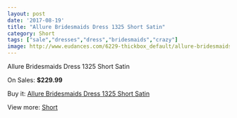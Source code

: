 ```yaml
---
layout: post
date: '2017-08-19'
title: "Allure Bridesmaids Dress 1325 Short Satin"
category: Short
tags: ["sale","dresses","dress","bridesmaids","crazy"]
image: http://www.eudances.com/6229-thickbox_default/allure-bridesmaids-dress-1325-short-satin.jpg
---
```

Allure Bridesmaids Dress 1325 Short Satin

On Sales: **$229.99**
<a href="https://www.eudances.com/en/short/2239-allure-bridesmaids-dress-1325-short-satin.html"><amp-img layout="responsive" width="600" height="600" src="//www.eudances.com/6229-thickbox_default/allure-bridesmaids-dress-1325-short-satin.jpg" alt="Allure Bridesmaids Dress 1325 Short Satin 0" /></a>
<a href="https://www.eudances.com/en/short/2239-allure-bridesmaids-dress-1325-short-satin.html"><amp-img layout="responsive" width="600" height="600" src="//www.eudances.com/6231-thickbox_default/allure-bridesmaids-dress-1325-short-satin.jpg" alt="Allure Bridesmaids Dress 1325 Short Satin 1" /></a>
<a href="https://www.eudances.com/en/short/2239-allure-bridesmaids-dress-1325-short-satin.html"><amp-img layout="responsive" width="600" height="600" src="//www.eudances.com/6230-thickbox_default/allure-bridesmaids-dress-1325-short-satin.jpg" alt="Allure Bridesmaids Dress 1325 Short Satin 2" /></a>

Buy it: [Allure Bridesmaids Dress 1325 Short Satin](https://www.eudances.com/en/short/2239-allure-bridesmaids-dress-1325-short-satin.html "Allure Bridesmaids Dress 1325 Short Satin")

View more: [Short](https://www.eudances.com/en/25-short "Short")